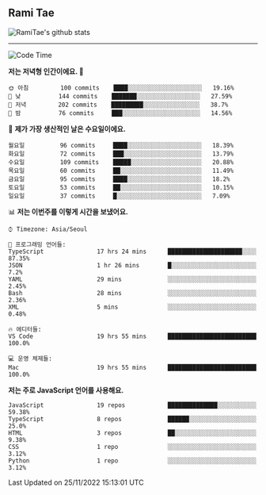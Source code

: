 ## Rami Tae

![RamiTae's github stats](https://github-readme-stats.vercel.app/api?username=RamiTae&show_icons=true&theme=tokyonight)

---
<!--START_SECTION:waka-->
![Code Time](http://img.shields.io/badge/Code%20Time-549%20hrs%2058%20mins-blue)

**저는 저녁형 인간이에요. 🦉** 

```text
🌞 아침         100 commits    ████░░░░░░░░░░░░░░░░░░░░░   19.16% 
🌆 낮　         144 commits    ███████░░░░░░░░░░░░░░░░░░   27.59% 
🌃 저녁         202 commits    █████████░░░░░░░░░░░░░░░░   38.7% 
🌙 밤　         76 commits     ███░░░░░░░░░░░░░░░░░░░░░░   14.56%

```
📅 **제가 가장 생산적인 날은 수요일이에요.** 

```text
월요일          96 commits     ████░░░░░░░░░░░░░░░░░░░░░   18.39% 
화요일          72 commits     ███░░░░░░░░░░░░░░░░░░░░░░   13.79% 
수요일          109 commits    █████░░░░░░░░░░░░░░░░░░░░   20.88% 
목요일          60 commits     ██░░░░░░░░░░░░░░░░░░░░░░░   11.49% 
금요일          95 commits     ████░░░░░░░░░░░░░░░░░░░░░   18.2% 
토요일          53 commits     ██░░░░░░░░░░░░░░░░░░░░░░░   10.15% 
일요일          37 commits     █░░░░░░░░░░░░░░░░░░░░░░░░   7.09%

```


📊 **저는 이번주를 이렇게 시간을 보냈어요.** 

```text
⌚︎ Timezone: Asia/Seoul

💬 프로그래밍 언어들: 
TypeScript               17 hrs 24 mins      █████████████████████░░░░   87.35% 
JSON                     1 hr 26 mins        █░░░░░░░░░░░░░░░░░░░░░░░░   7.2% 
YAML                     29 mins             ░░░░░░░░░░░░░░░░░░░░░░░░░   2.45% 
Bash                     28 mins             ░░░░░░░░░░░░░░░░░░░░░░░░░   2.36% 
XML                      5 mins              ░░░░░░░░░░░░░░░░░░░░░░░░░   0.48%

🔥 에디터들: 
VS Code                  19 hrs 55 mins      █████████████████████████   100.0%

💻 운영 체제들: 
Mac                      19 hrs 55 mins      █████████████████████████   100.0%

```

**저는 주로 JavaScript 언어를 사용해요.** 

```text
JavaScript               19 repos            ██████████████░░░░░░░░░░░   59.38% 
TypeScript               8 repos             ██████░░░░░░░░░░░░░░░░░░░   25.0% 
HTML                     3 repos             ██░░░░░░░░░░░░░░░░░░░░░░░   9.38% 
CSS                      1 repo              ░░░░░░░░░░░░░░░░░░░░░░░░░   3.12% 
Python                   1 repo              ░░░░░░░░░░░░░░░░░░░░░░░░░   3.12%

```



 Last Updated on 25/11/2022 15:13:01 UTC
<!--END_SECTION:waka-->
